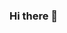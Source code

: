### Hi there 👋

<!--
**lindajoy/lindajoy** is a ✨ _special_ ✨ repository because its `README.md` (this file) appears on your GitHub profile.

Here are some ideas to get you started:

- 🔭 I’m currently working on Django Voting API
- 🌱 I’m currently learning JavaScript
- 👯 I’m looking to collaborate on Machine Learning/Data Science Projects
- 🤔 I’m looking for help with JavaScript
- 💬 Ask me about Python(Django/Flask) and Data Science
- 📫 How to reach me: ...
- 😄 Pronouns: She/her
- ⚡ Fun fact: I love the Lord Of Rings!
-->

